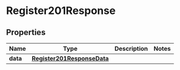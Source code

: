 

# Register201Response


## Properties

| Name | Type | Description | Notes |
|------------ | ------------- | ------------- | -------------|
|**data** | [**Register201ResponseData**](Register201ResponseData.md) |  |  |



